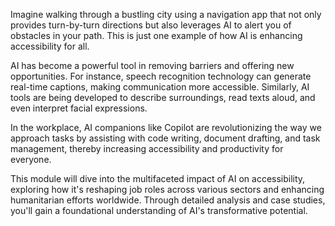 Imagine walking through a bustling city using a navigation app that not only provides turn-by-turn directions but also leverages AI to alert you of obstacles in your path. This is just one example of how AI is enhancing accessibility for all.

AI has become a powerful tool in removing barriers and offering new opportunities. For instance, speech recognition technology can generate real-time captions, making communication more accessible. Similarly, AI tools are being developed to describe surroundings, read texts aloud, and even interpret facial expressions.

In the workplace, AI companions like Copilot are revolutionizing the way we approach tasks by assisting with code writing, document drafting, and task management, thereby increasing accessibility and productivity for everyone.

This module will dive into the multifaceted impact of AI on accessibility, exploring how it's reshaping job roles across various sectors and enhancing humanitarian efforts worldwide. Through detailed analysis and case studies, you'll gain a foundational understanding of AI's transformative potential.
